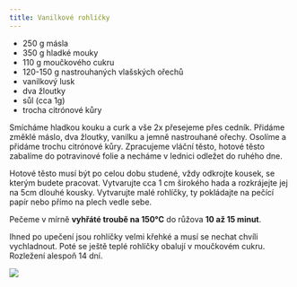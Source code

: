 ```yaml
---
title: Vanilkové rohlíčky
---
```


* 250 g másla
* 350 g hladké mouky
* 110 g moučkového cukru
* 120-150 g nastrouhaných vlašských ořechů
* vanilkový lusk
* dva žloutky
* sůl (cca 1g)
* trocha citrónové kůry

Smícháme hladkou kouku a curk a vše 2x přesejeme přes cedník.
Přidáme změklé máslo, dva žloutky, vanilku a jemně nastrouhané ořechy.
Osolíme a přidáme trochu citrónové kůry. Zpracujeme vláční těsto,
hotové těsto zabalíme do potravinové folie a 
necháme v lednici odležet do ruhého dne.

Hotové těsto musí být po celou dobu studené, vždy odkrojte kousek, se kterým budete pracovat. 
Vytvarujte cca 1 cm širokého hada a rozkrájejte jej na 5cm dlouhé kousky.
Vytvarujte malé rohlíčky, ty pokládajte na pečící papír nebo přímo na plech vedle sebe.

Pečeme v mírně **vyhřáté troubě na 150°C** do růžova **10 až 15 minut**.

Ihned po upečení jsou rohlíčky velmi křehké a musí se nechat chvíli vychladnout.
Poté se ještě teplé rohlíčky obalují v moučkovém cukru. Rozležení alespoň 14 dní.

![](/cukrovi/vanilkove-rohlicky.jpg)
